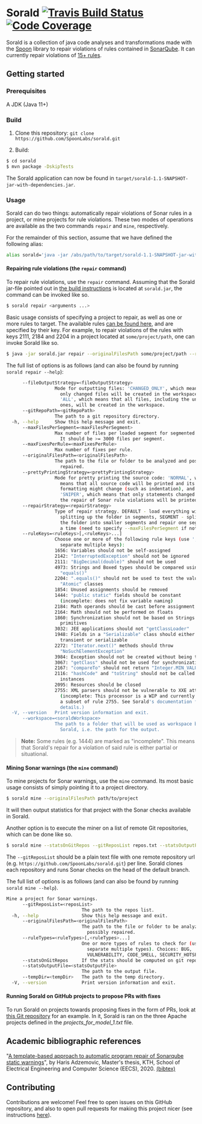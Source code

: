 # Sorald [![Travis Build Status](https://travis-ci.com/SpoonLabs/sorald.svg?branch=master)](https://travis-ci.com/SpoonLabs/sorald) [![Code Coverage](https://codecov.io/gh/SpoonLabs/sorald/branch/master/graph/badge.svg)](https://codecov.io/gh/SpoonLabs/sorald)
Sorald is a collection of java code analyses and transformations made with the [Spoon](https://github.com/INRIA/spoon) library to repair violations of rules contained in [SonarQube](https://rules.sonarsource.com).
It can currently repair violations of [15+ rules](/docs/HANDLED_RULES.md).

## Getting started

### Prerequisites 

A JDK (Java 11+)

### Build

1) Clone this repository: `git clone https://github.com/SpoonLabs/sorald.git`

2) Build:

 ```bash
$ cd sorald
$ mvn package -DskipTests
 ```

The Sorald application can now be found in
`target/sorald-1.1-SNAPSHOT-jar-with-dependencies.jar`.

### Usage

Sorald can do two things: automatically repair violations of Sonar rules in a
project, or mine projects for rule violations. These two modes of operations
are available as the two commands `repair` and `mine`, respectively.

For the remainder of this section, assume that we have defined the following
alias:

```bash
alias sorald='java -jar /abs/path/to/target/sorald-1.1-SNAPSHOT-jar-with-dependencies.jar'
```

#### Repairing rule violations (the `repair` command)

To repair rule violations, use the `repair` command. Assuming that the Sorald
jar-file pointed out in [the build instructions](#build) is located at
`sorald.jar`, the command can be invoked like so.

```bash
$ sorald repair <arguments ...>
```

Basic usage consists of specifying a project to repair, as well as one or more
rules to target. The available rules [can be found here](docs/HANDLED_RULES.md),
and are specified by their key. For example, to repair violations of the rules
with keys 2111, 2184 and 2204 in a project located at `some/project/path`, one
can invoke Sorald like so.

```bash
$ java -jar sorald.jar repair --originalFilesPath some/project/path --ruleKeys 2111,2184,2204
```

The full list of options is as follows (and can also be found by running
`sorald repair --help`):

```bash
      --fileOutputStrategy=<fileOutputStrategy>
                  Mode for outputting files: 'CHANGED_ONLY', which means that
                    only changed files will be created in the workspace, and
                    'ALL', which means that all files, including the unchanged
                    ones, will be created in the workspace.
      --gitRepoPath=<gitRepoPath>
                  The path to a git repository directory.
  -h, --help      Show this help message and exit.
      --maxFilesPerSegment=<maxFilesPerSegment>
                  Max number of files per loaded segment for segmented repair.
                    It should be >= 3000 files per segment.
      --maxFixesPerRule=<maxFixesPerRule>
                  Max number of fixes per rule.
      --originalFilesPath=<originalFilesPath>
                  The path to the file or folder to be analyzed and possibly
                    repaired.
      --prettyPrintingStrategy=<prettyPrintingStrategy>
                  Mode for pretty printing the source code: 'NORMAL', which
                    means that all source code will be printed and its
                    formatting might change (such as indentation), and
                    'SNIPER', which means that only statements changed towards
                    the repair of Sonar rule violations will be printed.
      --repairStrategy=<repairStrategy>
                  Type of repair strategy. DEFAULT - load everything without
                    splitting up the folder in segments, SEGMENT - splitting
                    the folder into smaller segments and repair one segment at
                    a time (need to specify --maxFilesPerSegment if not default)
      --ruleKeys=<ruleKeys>[,<ruleKeys>...]
                  Choose one or more of the following rule keys (use ',' to
                    separate multiple keys):
                  1656: Variables should not be self-assigned
                  2142: "InterruptedException" should not be ignored
                  2111: "BigDecimal(double)" should not be used
                  4973: Strings and Boxed types should be compared using
                    "equals()"
                  2204: ".equals()" should not be used to test the values of
                    "Atomic" classes
                  1854: Unused assignments should be removed
                  1444: "public static" fields should be constant
                  	(incomplete: does not fix variable naming)
                  2184: Math operands should be cast before assignment
                  2164: Math should not be performed on floats
                  1860: Synchronization should not be based on Strings or boxed
                    primitives
                  3032: JEE applications should not "getClassLoader"
                  1948: Fields in a "Serializable" class should either be
                    transient or serializable
                  2272: "Iterator.next()" methods should throw
                    "NoSuchElementException"
                  3984: Exception should not be created without being thrown
                  3067: "getClass" should not be used for synchronization
                  2167: "compareTo" should not return "Integer.MIN_VALUE"
                  2116: "hashCode" and "toString" should not be called on array
                    instances
                  2095: Resources should be closed
                  2755: XML parsers should not be vulnerable to XXE attacks
                  	(incomplete: This processor is a WIP and currently supports
                    a subset of rule 2755. See Sorald's documentation for
                    details.)
  -V, --version   Print version information and exit.
      --workspace=<soraldWorkspace>
                  The path to a folder that will be used as workspace by
                    Sorald, i.e. the path for the output.
```

> **Note:** Some rules (e.g. 1444) are marked as "incomplete". This means that
> Sorald's repair for a violation of said rule is either partial or
> situational.

#### Mining Sonar warnings (the `mine` command)

To mine projects for Sonar warnings, use the `mine` command. Its most basic
usage consists of simply pointing it to a project directory.

```bash
$ sorald mine --originalFilesPath path/to/project
```

It will then output statistics for that project with the Sonar checks available
in Sorald.

Another option is to execute the miner on a list of remote Git repositories,
which can be done like so.

```bash
$ sorald mine --statsOnGitRepos --gitReposList repos.txt --statsOutputFile output.txt --tempDir /tmp
```

The `--gitReposList` should be a plain text file with one remote repository url
(e.g. `https://github.com/SpoonLabs/sorald.git`) per line. Sorald clones each
repository and runs Sonar checks on the head of the default branch.

The full list of options is as follows (and can also be found by running `sorald
mine --help`).

```bash
Mine a project for Sonar warnings.
      --gitReposList=<reposList>
                            The path to the repos list.
  -h, --help                Show this help message and exit.
      --originalFilesPath=<originalFilesPath>
                            The path to the file or folder to be analyzed and
                              possibly repaired.
      --ruleTypes=<ruleTypes>[,<ruleTypes>...]
                            One or more types of rules to check for (use ',' to
                              separate multiple types). Choices: BUG,
                              VULNERABILITY, CODE_SMELL, SECURITY_HOTSPOT
      --statsOnGitRepos     If the stats should be computed on git repos.
      --statsOutputFile=<statsOutputFile>
                            The path to the output file.
      --tempDir=<tempDir>   The path to the temp directory.
  -V, --version             Print version information and exit.
```

#### Running Sorald on GitHub projects to propose PRs with fixes

To run Sorald on projects towards proposing fixes in the form of PRs, look at [this Git repository](https://github.com/HarisAdzemovic/SQ-Repair-CI-Integration) for an example. In it, Sorald is ran on the three Apache projects defined in the *projects_for_model_1.txt* file.
 
## Academic bibliographic references

"[A template-based approach to automatic program repair of Sonarqube static warnings](http://kth.diva-portal.org/smash/get/diva2:1433710/FULLTEXT01.pdf)", by Haris Adzemovic, Master's thesis, KTH, School of Electrical Engineering and Computer Science (EECS), 2020. [(bibtex)](http://www.diva-portal.org/smash/references?referenceFormat=BIBTEX&pids=[diva2:1433710]&fileName=export.txt)
 
## Contributing

Contributions are welcome! Feel free to open issues on this GitHub repository, and also to open pull requests for making this project nicer (see instructions [here](/docs/CONTRIBUTING.md)).
